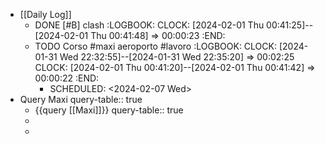 - [[Daily Log]]
	- DONE [#B] clash
	  :LOGBOOK:
	  CLOCK: [2024-02-01 Thu 00:41:25]--[2024-02-01 Thu 00:41:48] =>  00:00:23
	  :END:
	- TODO Corso #maxi aeroporto #lavoro
	  :LOGBOOK:
	  CLOCK: [2024-01-31 Wed 22:32:55]--[2024-01-31 Wed 22:35:20] =>  00:02:25
	  CLOCK: [2024-02-01 Thu 00:41:20]--[2024-02-01 Thu 00:41:42] =>  00:00:22
	  :END:
		- SCHEDULED: <2024-02-07 Wed>
- Query Maxi
  query-table:: true
	- {{query [[Maxi]]}}
	  query-table:: true
	-
	-